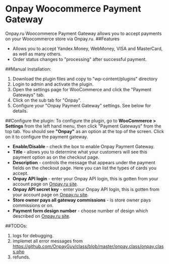 Onpay Woocommerce Payment Gateway
=================================

Onpay.ru Woocommerce Payment Gateway allows you to accept payments on your Woocommerce store via Onpay.ru.
##Features
* Allows you to accept Yandex.Money, WebMoney, VISA and MasterCard, as well as many others.
* Order status changes to "processing" after successful payment.

##Manual Installation:
1. Download the plugin files and copy to "wp-content/plugins" directory
2. Login to admin and activate the plugin.
3. Open the settings page for WooCommerce and click the "Payment Gateways" tab.
4. Click on the sub tab for "Onpay".
5. Configure your "Onpay Payment Gateway" settings. See below for details.

##Configure the plugin:
To configure the plugin, go to __WooCommerce > Settings__ from the left hand menu, then click "Payment Gateways" from the top tab. You should see __"Onpay"__ as an option at the top of the screen. Click on it to configure the payment gateway.

* __Enable/Disable__ - check the box to enable Onpay Payment Gateway.
* __Title__ - allows you to determine what your customers will see this payment option as on the checkout page.
* __Description__ - controls the message that appears under the payment fields on the checkout page. Here you can list the types of cards you accept.
* __Onpay API login__  - enter your Onpay API login, this is gotten from your account page on [Onpay.ru site](https://onpay.ru).
* __Onpay API secret key__  - enter your Onpay API login, this is gotten from your account page on [Onpay.ru site](https://onpay.ru).
* __Store owner pays all gateway commissions__  - is store owner pays commissions or on.
* __Payment form design number__  - choose number of design which described on [Onpay.ru site](http://onpay.ru/kak-eto-rabotaet/formy-oplaty-vid-i-nastrojka).

##TODOs:
1. logs for debugging.
2. implemet all error messages from https://github.com/OnpayGuy/class/blob/master/onpay.class/onpay.class.php
3. refunds.
 
